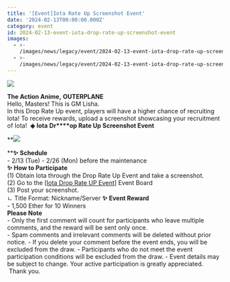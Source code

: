 ```yaml
---
title: '[Event]Iota Rate Up Screenshot Event'
date: '2024-02-13T00:00:00.000Z'
category: event
id: 2024-02-13-event-iota-drop-rate-up-screenshot-event
images:
  - >-
    /images/news/legacy/event/2024-02-13-event-iota-drop-rate-up-screenshot-event/340e8f9d0cc44d7392a868783c2855bb.webp
  - >-
    /images/news/legacy/event/2024-02-13-event-iota-drop-rate-up-screenshot-event/ed540b6713cd483dbb9511c17c3c34e0.webp
---
```


![](/images/news/legacy/event/2024-02-13-event-iota-drop-rate-up-screenshot-event/340e8f9d0cc44d7392a868783c2855bb.webp)  
  
**The Action Anime,** **OUTERPLANE**  
Hello, Masters! This is GM Lisha.  
In this Drop Rate Up event, players will have a higher chance of recruiting Iota! To receive rewards, upload a screenshot showcasing your recruitment of Iota!  **◈** **Iota** **Dr****op Rate Up Screenshot Event**  

**![](/images/news/legacy/event/2024-02-13-event-iota-drop-rate-up-screenshot-event/ed540b6713cd483dbb9511c17c3c34e0.webp)  
  
****✨** **Schedule**  
\- 2/13 (Tue) - 2/26 (Mon) before the maintenance  
**✨** **How to Participate**  
(1) Obtain Iota through the Drop Rate Up Event and take a screenshot.  
(2) Go to the [\[Iota Drop Rate UP Event\]](https://page.onstove.com/outerplane/en/list/126479) Event Board  
(3) Post your screenshot.  
ㄴ Title Format: Nickname/Server **✨** **Event Reward**  
\- 1,500 Ether for 10 Winners  
**Please Note**  
\- Only the first comment will count for participants who leave multiple comments, and the reward will be sent only once.  
\- Spam comments and irrelevant comments will be deleted without prior notice. - If you delete your comment before the event ends, you will be excluded from the draw. - Participants who do not meet the event participation conditions will be excluded from the draw. - Event details may be subject to change. Your active participation is greatly appreciated.  Thank you.
